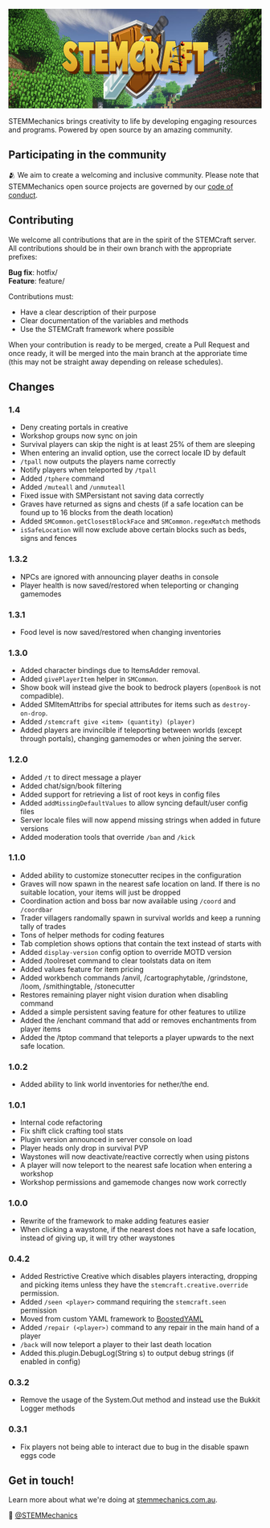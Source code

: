 <p align="center"><img src="https://github.com/STEMMechanics/.github/blob/main/stemcraft-sky-logo.jpg?raw=true" width="666" height="198"></p>

STEMMechanics brings creativity to life by developing engaging resources and programs. Powered by open source by an amazing community.

## Participating in the community

🫂 We aim to create a welcoming and inclusive community. Please note that STEMMechanics open source projects are governed by our [code of conduct](code-of-conduct.md).

## Contributing

We welcome all contributions that are in the spirit of the STEMCraft server. All contributions should be in their own branch with the appropriate prefixes:

**Bug fix**: hotfix/<name>\
**Feature**: feature/<name>

Contributions must:

-   Have a clear description of their purpose
-   Clear documentation of the variables and methods
-   Use the STEMCraft framework where possible

When your contribution is ready to be merged, create a Pull Request and once ready, it will be merged into the main branch at the approriate time (this may not be straight away depending on release schedules).

## Changes

### 1.4

-   Deny creating portals in creative
-   Workshop groups now sync on join
-   Survival players can skip the night is at least 25% of them are sleeping
-   When entering an invalid option, use the correct locale ID by default
-   `/tpall` now outputs the players name correctly
-   Notify players when teleported by `/tpall`
-   Added `/tphere` command
-   Added `/muteall` and `/unmuteall`
-   Fixed issue with SMPersistant not saving data correctly
-   Graves have returned as signs and chests (if a safe location can be found up to 16 blocks from the death location)
-   Added `SMCommon.getClosestBlockFace` and `SMCommon.regexMatch` methods
-   `isSafeLocation` will now exclude above certain blocks such as beds, signs and fences

### 1.3.2

-   NPCs are ignored with announcing player deaths in console
-   Player health is now saved/restored when teleporting or changing gamemodes

### 1.3.1

-   Food level is now saved/restored when changing inventories

### 1.3.0

-   Added character bindings due to ItemsAdder removal.
-   Added `givePlayerItem` helper in `SMCommon`.
-   Show book will instead give the book to bedrock players (`openBook` is not compadible).
-   Added SMItemAttribs for special attributes for items such as `destroy-on-drop`.
-   Added `/stemcraft give <item> (quantity) (player)`
-   Added players are invincilble if teleporting between worlds (except through portals), changing gamemodes or when joining the server.

### 1.2.0

-   Added `/t` to direct message a player
-   Added chat/sign/book filtering
-   Added support for retrieving a list of root keys in config files
-   Added `addMissingDefaultValues` to allow syncing default/user config files
-   Server locale files will now append missing strings when added in future versions
-   Added moderation tools that override `/ban` and `/kick`

### 1.1.0

-   Added ability to customize stonecutter recipes in the configuration
-   Graves will now spawn in the nearest safe location on land. If there is no suitable location, your items will just be dropped
-   Coordination action and boss bar now available using `/coord` and `/coordbar`
-   Trader villagers randomally spawn in survival worlds and keep a running tally of trades
-   Tons of helper methods for coding features
-   Tab completion shows options that contain the text instead of starts with
-   Added `display-version` config option to override MOTD version
-   Added /toolreset command to clear toolstats data on item
-   Added values feature for item pricing
-   Added workbench commands /anvil, /cartographytable, /grindstone, /loom, /smithingtable, /stonecutter
-   Restores remaining player night vision duration when disabling command
-   Added a simple persistent saving feature for other features to utilize
-   Added the /enchant command that add or removes enchantments from player items
-   Added the /tptop command that teleports a player upwards to the next safe location.

### 1.0.2

-   Added ability to link world inventories for nether/the end.

### 1.0.1

-   Internal code refactoring
-   Fix shift click crafting tool stats
-   Plugin version announced in server console on load
-   Player heads only drop in survival PVP
-   Waystones will now deactivate/reactive correctly when using pistons
-   A player will now teleport to the nearest safe location when entering a workshop
-   Workshop permissions and gamemode changes now work correctly

### 1.0.0

-   Rewrite of the framework to make adding features easier
-   When clicking a waystone, if the nearest does not have a safe location, instead of giving up, it will try other waystones

### 0.4.2

-   Added Restrictive Creative which disables players interacting, dropping and picking items unless they have the `stemcraft.creative.override` permission.
-   Added `/seen <player>` command requiring the `stemcraft.seen` permission
-   Moved from custom YAML framework to [BoostedYAML](https://github.com/dejvokep/boosted-yaml)
-   Added `/repair (<player>)` command to any repair in the main hand of a player
-   `/back` will now teleport a player to their last death location
-   Added this.plugin.DebugLog(String s) to output debug strings (if enabled in config)

### 0.3.2

-   Remove the usage of the System.Out method and instead use the Bukkit Logger methods

### 0.3.1

-   Fix players not being able to interact due to bug in the disable spawn eggs code

## Get in touch!

Learn more about what we're doing at [stemmechanics.com.au](https://stemmechanics.com.au).

👋 [@STEMMechanics](https://twitter.com/STEMMechanics)
